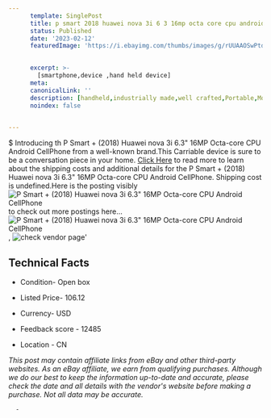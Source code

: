 ```yaml
---
      template: SinglePost
      title: p smart 2018 huawei nova 3i 6 3 16mp octa core cpu android cellphone
      status: Published
      date: '2023-02-12'
      featuredImage: 'https://i.ebayimg.com/thumbs/images/g/rUUAAOSwPtdjsp8d/s-l225.jpg'
       

      excerpt: >-
        [smartphone,device ,hand held device]
      meta:
      canonicalLink: ''
      description: [handheld,industrially made,well crafted,Portable,Mobile,Compact,Convenient,Lightweight,Maneuverable,Man-portable,Miniature,Carriable,Hand-held,Light,Holdable,Transportable,Mobile device,Pocket-sized,On-the-go,Wireless,Cordless,Compact size,Convenient size, smartphone,device ,hand held device]
      noindex: false
      

---
```

$
      Introducing th P Smart + (2018) Huawei nova 3i 6.3" 16MP Octa-core CPU Android CellPhone from a well-known brand.This Carriable device  is sure to be a conversation piece in your home. [Click Here](https://www.ebay.com/itm/155338751803?hash=item242ae93f3b%3Ag%3ArUUAAOSwPtdjsp8d&mkevt=1&mkcid=1&mkrid=711-53200-19255-0&campid=%253CePNCampaignId%253E&customid=%253CreferenceId%253E&toolid=10049) to read more to learn about the shipping costs and additional details for the P Smart + (2018) Huawei nova 3i 6.3" 16MP Octa-core CPU Android CellPhone. Shipping cost is undefined.Here is the posting visibly ![P Smart + (2018) Huawei nova 3i 6.3" 16MP Octa-core CPU Android CellPhone](https://i.ebayimg.com/thumbs/images/g/rUUAAOSwPtdjsp8d/s-l225.jpg) to check out more postings here... ![P Smart + (2018) Huawei nova 3i 6.3" 16MP Octa-core CPU Android CellPhone](https://i.ebayimg.com/images/g/rUUAAOSwPtdjsp8d/s-l960.jpg), ![check vendor page](https://origin-galleryplus.ebayimg.com/ws/web/155338751803_2_0_1/225x225.jpg)'

      

 ## Technical Facts 



     
      

 - Condition- Open box 


      

 - Listed Price- 106.12 


      

 - Currency- USD 


      

 - Feedback score - 12485 


      

 - Location - CN 


      
      

 *_This post may contain affiliate links from eBay and other third-party websites. As an eBay affiliate, we earn from qualifying purchases. Although we do our best to keep the information up-to-date and accurate, please check the date and all details with the vendor's website before making a purchase. Not all data may be accurate._*




      -

